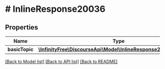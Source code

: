 # # InlineResponse20036

## Properties

Name | Type | Description | Notes
------------ | ------------- | ------------- | -------------
**basicTopic** | [**\InfinityFree\DiscourseApi\Model\InlineResponse20036BasicTopic**](InlineResponse20036BasicTopic.md) |  | [optional]

[[Back to Model list]](../../README.md#models) [[Back to API list]](../../README.md#endpoints) [[Back to README]](../../README.md)
